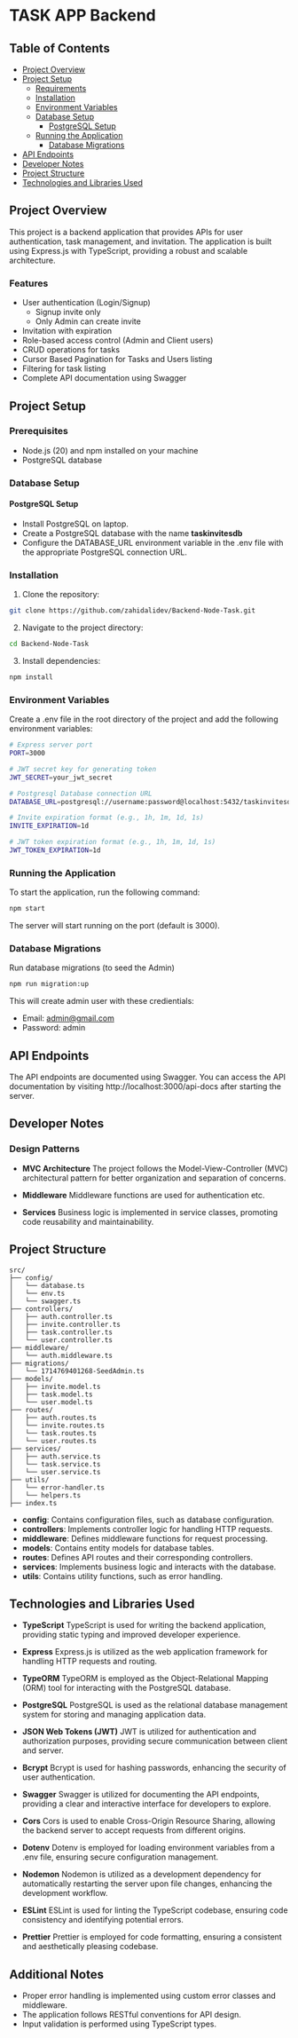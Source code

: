 # TASK APP Backend

## Table of Contents

- [Project Overview](#project-overview)
- [Project Setup](#project-setup)
  - [Requirements](#requirements)
  - [Installation](#installation)
  - [Environment Variables](#environment-variables)
  - [Database Setup](#database-setup)
    - [PostgreSQL Setup](#postgresql-setup)
  - [Running the Application](#running-the-application)
    -  [Database Migrations](#database-migrations)
- [API Endpoints](#api-endpoints)
- [Developer Notes](#developer-notes)
- [Project Structure](#project-structure)
- [Technologies and Libraries Used](#technologies-and-libraries-used)

## Project Overview

This project is a backend application that provides APIs for user authentication, task management, and invitation. The application is built using Express.js with TypeScript, providing a robust and scalable architecture.

### Features

- User authentication (Login/Signup)
    - Signup invite only
    - Only Admin can create invite
- Invitation with expiration
- Role-based access control (Admin and Client users)
- CRUD operations for tasks
- Cursor Based Pagination for Tasks and Users listing
- Filtering for task listing
- Complete API documentation using Swagger

## Project Setup

### Prerequisites
- Node.js (20) and npm installed on your machine
- PostgreSQL database

### Database Setup
#### PostgreSQL Setup
- Install PostgreSQL on laptop.
- Create a PostgreSQL database with the name **taskinvitesdb**
- Configure the DATABASE_URL environment variable in the .env file with the appropriate PostgreSQL connection URL.


### Installation

1. Clone the repository:

```bash
git clone https://github.com/zahidalidev/Backend-Node-Task.git
```

2. Navigate to the project directory:

```bash
cd Backend-Node-Task
```
3. Install dependencies:
```bash
npm install
```

### Environment Variables
Create a .env file in the root directory of the project and add the following environment variables:
```bash
# Express server port
PORT=3000

# JWT secret key for generating token
JWT_SECRET=your_jwt_secret

# Postgresql Database connection URL
DATABASE_URL=postgresql://username:password@localhost:5432/taskinvitesdb

# Invite expiration format (e.g., 1h, 1m, 1d, 1s)
INVITE_EXPIRATION=1d

# JWT token expiration format (e.g., 1h, 1m, 1d, 1s)
JWT_TOKEN_EXPIRATION=1d

```


### Running the Application
To start the application, run the following command:
```bash
npm start
```
The server will start running on the port (default is 3000).


### Database Migrations
Run database migrations (to seed the Admin)

```bash
npm run migration:up
```
This will create admin user with these credientials:
- Email: admin@gmail.com
- Password: admin


## API Endpoints
The API endpoints are documented using Swagger. You can access the API documentation by visiting http://localhost:3000/api-docs after starting the server.

## Developer Notes

### Design Patterns

- **MVC Architecture** The project follows the Model-View-Controller (MVC) architectural pattern for better organization and separation of concerns.

- **Middleware** Middleware functions are used for authentication etc.

- **Services** Business logic is implemented in service classes, promoting code reusability and maintainability.

## Project Structure

```
src/
├── config/
│   └── database.ts
│   └── env.ts
│   └── swagger.ts
├── controllers/
│   ├── auth.controller.ts
│   ├── invite.controller.ts
│   ├── task.controller.ts
│   └── user.controller.ts
├── middleware/
│   └── auth.middleware.ts
├── migrations/
│   └── 1714769401268-SeedAdmin.ts
├── models/
│   ├── invite.model.ts
│   ├── task.model.ts
│   └── user.model.ts
├── routes/
│   ├── auth.routes.ts
│   └── invite.routes.ts
│   └── task.routes.ts
│   └── user.routes.ts
├── services/
│   ├── auth.service.ts
│   └── task.service.ts
│   └── user.service.ts
├── utils/
│   └── error-handler.ts
│   └── helpers.ts
├── index.ts
```


- **config**: Contains configuration files, such as database configuration.
- **controllers**: Implements controller logic for handling HTTP requests.
- **middleware**: Defines middleware functions for request processing.
- **models**: Contains entity models for database tables.
- **routes**: Defines API routes and their corresponding controllers.
- **services**: Implements business logic and interacts with the database.
- **utils**: Contains utility functions, such as error handling.

## Technologies and Libraries Used

- **TypeScript** TypeScript is used for writing the backend application, providing static typing and improved developer experience.

- **Express** Express.js is utilized as the web application framework for handling HTTP requests and routing.

- **TypeORM** TypeORM is employed as the Object-Relational Mapping (ORM) tool for interacting with the PostgreSQL database.

- **PostgreSQL** PostgreSQL is used as the relational database management system for storing and managing application data.

- **JSON Web Tokens (JWT)** JWT is utilized for authentication and authorization purposes, providing secure communication between client and server.

- **Bcrypt** Bcrypt is used for hashing passwords, enhancing the security of user authentication.

- **Swagger** Swagger is utilized for documenting the API endpoints, providing a clear and interactive interface for developers to explore.

- **Cors** Cors is used to enable Cross-Origin Resource Sharing, allowing the backend server to accept requests from different origins.

- **Dotenv** Dotenv is employed for loading environment variables from a .env file, ensuring secure configuration management.

- **Nodemon** Nodemon is utilized as a development dependency for automatically restarting the server upon file changes, enhancing the development workflow.

- **ESLint** ESLint is used for linting the TypeScript codebase, ensuring code consistency and identifying potential errors.

- **Prettier** Prettier is employed for code formatting, ensuring a consistent and aesthetically pleasing codebase.



## Additional Notes

- Proper error handling is implemented using custom error classes and middleware.
- The application follows RESTful conventions for API design.
- Input validation is performed using TypeScript types.


